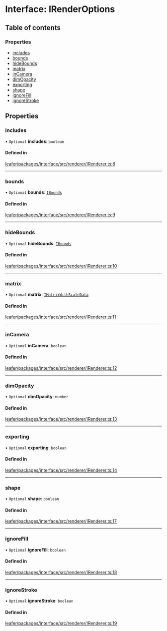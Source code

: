 # Interface: IRenderOptions

## Table of contents

### Properties

- [includes](IRenderOptions.md#includes)
- [bounds](IRenderOptions.md#bounds)
- [hideBounds](IRenderOptions.md#hidebounds)
- [matrix](IRenderOptions.md#matrix)
- [inCamera](IRenderOptions.md#incamera)
- [dimOpacity](IRenderOptions.md#dimopacity)
- [exporting](IRenderOptions.md#exporting)
- [shape](IRenderOptions.md#shape)
- [ignoreFill](IRenderOptions.md#ignorefill)
- [ignoreStroke](IRenderOptions.md#ignorestroke)

## Properties

### includes

• `Optional` **includes**: `boolean`

#### Defined in

[leafer/packages/interface/src/renderer/IRenderer.ts:8](https://github.com/leaferjs/leafer/blob/c7e50b8/packages/interface/src/renderer/IRenderer.ts#L8)

___

### bounds

• `Optional` **bounds**: [`IBounds`](IBounds.md)

#### Defined in

[leafer/packages/interface/src/renderer/IRenderer.ts:9](https://github.com/leaferjs/leafer/blob/c7e50b8/packages/interface/src/renderer/IRenderer.ts#L9)

___

### hideBounds

• `Optional` **hideBounds**: [`IBounds`](IBounds.md)

#### Defined in

[leafer/packages/interface/src/renderer/IRenderer.ts:10](https://github.com/leaferjs/leafer/blob/c7e50b8/packages/interface/src/renderer/IRenderer.ts#L10)

___

### matrix

• `Optional` **matrix**: [`IMatrixWithScaleData`](IMatrixWithScaleData.md)

#### Defined in

[leafer/packages/interface/src/renderer/IRenderer.ts:11](https://github.com/leaferjs/leafer/blob/c7e50b8/packages/interface/src/renderer/IRenderer.ts#L11)

___

### inCamera

• `Optional` **inCamera**: `boolean`

#### Defined in

[leafer/packages/interface/src/renderer/IRenderer.ts:12](https://github.com/leaferjs/leafer/blob/c7e50b8/packages/interface/src/renderer/IRenderer.ts#L12)

___

### dimOpacity

• `Optional` **dimOpacity**: `number`

#### Defined in

[leafer/packages/interface/src/renderer/IRenderer.ts:13](https://github.com/leaferjs/leafer/blob/c7e50b8/packages/interface/src/renderer/IRenderer.ts#L13)

___

### exporting

• `Optional` **exporting**: `boolean`

#### Defined in

[leafer/packages/interface/src/renderer/IRenderer.ts:14](https://github.com/leaferjs/leafer/blob/c7e50b8/packages/interface/src/renderer/IRenderer.ts#L14)

___

### shape

• `Optional` **shape**: `boolean`

#### Defined in

[leafer/packages/interface/src/renderer/IRenderer.ts:17](https://github.com/leaferjs/leafer/blob/c7e50b8/packages/interface/src/renderer/IRenderer.ts#L17)

___

### ignoreFill

• `Optional` **ignoreFill**: `boolean`

#### Defined in

[leafer/packages/interface/src/renderer/IRenderer.ts:18](https://github.com/leaferjs/leafer/blob/c7e50b8/packages/interface/src/renderer/IRenderer.ts#L18)

___

### ignoreStroke

• `Optional` **ignoreStroke**: `boolean`

#### Defined in

[leafer/packages/interface/src/renderer/IRenderer.ts:19](https://github.com/leaferjs/leafer/blob/c7e50b8/packages/interface/src/renderer/IRenderer.ts#L19)
